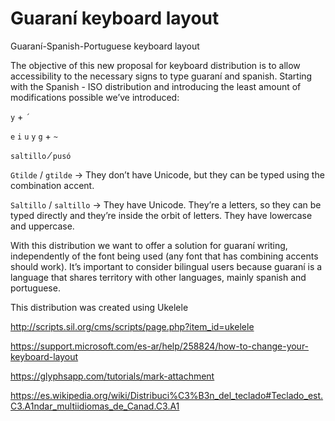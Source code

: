 # Guaraní keyboard layout
Guaraní-Spanish-Portuguese keyboard layout

The objective of this new proposal for keyboard distribution is to allow accessibility to the necessary signs to type guaraní and spanish.
Starting with the Spanish - ISO distribution and introducing the least amount of modifications possible we’ve introduced:

`y` + `´`

`e` `i` `u` `y` `g` + `~`

`saltillo` ⁄ `pusó`

`Gtilde` / `gtilde` -> They don’t have Unicode, but they can be typed using the combination accent.

`Saltillo` / `saltillo` -> They have Unicode. They’re a letters, so they can be typed directly and they’re inside the orbit of letters. They have lowercase and uppercase.

With this distribution we want to offer a solution for guaraní writing, independently of the font being used (any font that has combining accents should work).
It’s important to consider bilingual users because guaraní is a language that shares territory with other languages, mainly spanish and portuguese.

This distribution was created using Ukelele

http://scripts.sil.org/cms/scripts/page.php?item_id=ukelele

https://support.microsoft.com/es-ar/help/258824/how-to-change-your-keyboard-layout

https://glyphsapp.com/tutorials/mark-attachment

https://es.wikipedia.org/wiki/Distribuci%C3%B3n_del_teclado#Teclado_est.C3.A1ndar_multiidiomas_de_Canad.C3.A1

